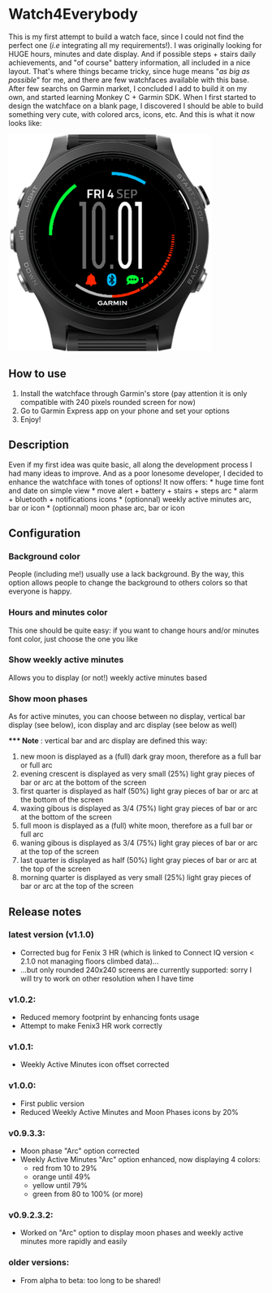 # Watch4Everybody

This is my first attempt to build a watch face, since I could not find the perfect one (<i>i.e</i> integrating all my requirements!).
I was originally looking for HUGE hours, minutes and date display. And if possible steps + stairs daily achievements, and "of course" battery information, all included in a nice layout. That's where things became tricky, since huge means "<i>as big as possible</i>" for me, and there are few watchfaces available with this base. After few searchs on Garmin market, I concluded  I add to build it on my own, and started learning Monkey C + Garmin SDK.
When I first started to design the watchface on a blank page, I discovered I should be able to build something very cute, with colored arcs, icons, etc. And this is what it now looks like:

![Watch4Everybody Cover Image](/screenshots/W4Ecover.png) 

## How to use

1. Install the watchface through Garmin's store (pay attention it is only compatible with 240 pixels rounded screen for now)
2. Go to Garmin Express app on your phone and set your options
3. Enjoy!

## Description

Even if my first idea was quite basic, all along the development process I had many ideas to improve. And as a poor lonesome developer, I decided to enhance the watchface with tones of options!
It now offers:
	* huge time font and date on simple view
	* move alert + battery + stairs + steps arc
	* alarm + bluetooth + notifications icons
	* (optionnal) weekly active minutes arc, bar or icon
	* (optionnal) moon phase arc, bar or icon

## Configuration

### Background color
People (including me!) usually use a lack background. By the way, this option allows people to change the background to others colors so that everyone is happy.

### Hours and minutes color
This one should be quite easy: if you want to change hours and/or minutes font color, just choose the one you like

### Show weekly active minutes
Allows you to display (or not!) weekly active minutes based 

### Show moon phases
As for active minutes, you can choose between no display, vertical bar display (see below), icon display and arc display (see below as well)

__*** Note__ : vertical bar and arc display are defined this way:
1. new moon is displayed as a (full) dark gray moon, therefore as a full bar or full arc
2. evening crescent is displayed as very small (25%) light gray pieces of bar or arc at the bottom of the screen
3. first quarter is displayed as half (50%) light gray pieces of bar or arc at the bottom of the screen
4. waxing gibous is displayed as 3/4 (75%) light gray pieces of bar or arc at the bottom of the screen
5. full moon is displayed as a (full) white moon, therefore as a full bar or full arc
6. waning gibous is displayed as 3/4 (75%) light gray pieces of bar or arc at the top of the screen
7. last quarter is displayed as half (50%) light gray pieces of bar or arc at the top of the screen
8. morning quarter is displayed as very small (25%) light gray pieces of bar or arc at the top of the screen

## Release notes

### latest version (v1.1.0)
- Corrected bug for Fenix 3 HR (which is linked to Connect IQ version < 2.1.0 not managing floors climbed data)...
- ...but only rounded 240x240 screens are currently supported: sorry I will try to work on other resolution when I have time

### v1.0.2:
- Reduced memory footprint by enhancing fonts usage
- Attempt to make Fenix3 HR work correctly

### v1.0.1:
- Weekly Active Minutes icon offset corrected

### v1.0.0:
- First public version
- Reduced Weekly Active Minutes and Moon Phases icons by 20%

### v0.9.3.3:
- Moon phase "Arc" option corrected
- Weekly Active Minutes "Arc" option enhanced, now displaying 4 colors:
	* red from 10 to 29%
	* orange until 49%
    * yellow until 79%
    * green from 80 to 100% (or more) 

### v0.9.2.3.2:
- Worked on "Arc" option to display moon phases and weekly active minutes more rapidly and easily

### older versions:
- From alpha to beta: too long to be shared!
